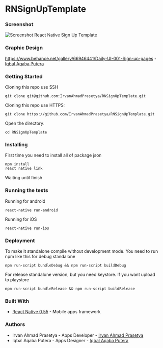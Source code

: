 # RNSignUpTemplate

### Screenshot
![Screenshot React Native Sign Up Template](https://raw.githubusercontent.com/IrvanAhmadPrasetya/RNSignUpTemplate/master/images/Screenshot.PNG)

### Graphic Design
https://www.behance.net/gallery/66946441/Daily-UI-001-Sign-up-pages - [Iqbal Aqaba Putera](https://www.behance.net/iqbaldesig4a5c)

### Getting Started

Cloning this repo use SSH
```
git clone git@github.com:IrvanAhmadPrasetya/RNSignUpTemplate.git
```

Cloning this repo use HTTPS:
```
git clone https://github.com/IrvanAhmadPrasetya/RNSignUpTemplate.git
```

Open the directory:
```
cd RNSignUpTemplate
```

### Installing

First time you need to install all of package json

```
npm install
react native link
```

Waiting until finish

### Running the tests

Running for android
```
react-native run-android
```
Running for iOS
```
react-native run-ios
```

### Deployment

To make it standalone compile without development mode. You need to run npm like this for debug standalone
```
npm run-script bundleDebug && npm run-script buildDebug
```
For release standalone version, but you need keystore. If you want upload to playstore
```
npm run-script bundleRelease && npm run-script buildRelease
```

### Built With

* [React Native 0.55](http://facebook.github.io/react-native/docs/0.55/getting-started.html) - Mobile apps framework

### Authors
- Irvan Ahmad Prasetya - Apps Developer - [Irvan Ahmad Prasetya](https://github.com/IrvanAhmadPrasetya)
- Iqbal Aqaba Putera - Apps Designer - [Iqbal Aqaba Putera](https://www.behance.net/iqbaldesig4a5c)
